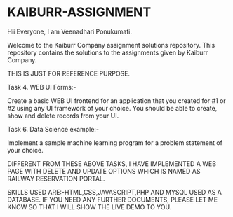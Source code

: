 # KAIBURR-ASSIGNMENT

Hii Everyone, I am Veenadhari Ponukumati.   

Welcome to the Kaiburr Company assignment solutions repository. This repository contains the solutions to the assignments given by Kaiburr Company.   

THIS IS JUST FOR REFERENCE PURPOSE.

Task 4. WEB UI Forms:-   

Create a basic WEB UI frontend for an application that you created for #1 or #2 using any UI framework of your choice. You should be able to create, show and delete records from your UI.

Task 6. Data Science example:-

Implement a sample machine learning program for a problem statement of your choice.

DIFFERENT FROM THESE ABOVE TASKS, I HAVE IMPLEMENTED A WEB PAGE WITH DELETE AND UPDATE OPTIONS WHICH IS NAMED AS RAILWAY RESERVATION PORTAL.

SKILLS USED ARE:-HTML,CSS,JAVASCRIPT,PHP AND MYSQL USED AS A DATABASE. IF YOU NEED ANY FURTHER DOCUMENTS, PLEASE LET ME KNOW SO THAT I WILL SHOW THE LIVE DEMO TO YOU.
